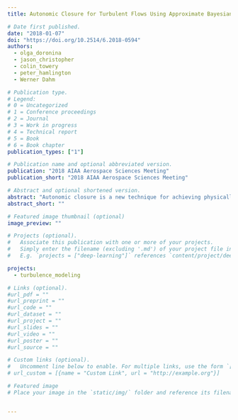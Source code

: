 ```yaml
---
title: Autonomic Closure for Turbulent Flows Using Approximate Bayesian Computation

# Date first published.
date: "2018-01-07"
doi: "https://doi.org/10.2514/6.2018-0594"
authors:
  - olga_doronina
  - jason_christopher
  - colin_towery
  - peter_hamlington
  - Werner Dahm

# Publication type.
# Legend:
# 0 = Uncategorized
# 1 = Conference proceedings
# 2 = Journal
# 3 = Work in progress
# 4 = Technical report
# 5 = Book
# 6 = Book chapter
publication_types: ["1"]

# Publication name and optional abbreviated version.
publication: "2018 AIAA Aerospace Sciences Meeting"
publication_short: "2018 AIAA Aerospace Sciences Meeting"

# Abstract and optional shortened version.
abstract: "Autonomic closure is a new technique for achieving physically accurate adaptive closure of coarse-grained turbulent flow governing equations, such as those solved in large eddy simulations (LES). Although autonomic closure has been shown in recent a priori tests to more accurately represent unclosed terms than do dynamic versions of traditional LES models, the optimization step used in the approach introduces large matrices that must be inverted, resulting in high memory usage. In order to reduce memory requirements, here we propose the use of approximate Bayesian computation (ABC) in place of the optimization step, thereby yielding an autonomic closure implementation that trades memory-intensive for processor-intensive computations. These computations can be handled by co-processors such as general purpose graphical processing units that are becoming increasingly available on petascale supercomputers. In this paper, we outline the formulation of ABC-enabled autonomic closure and present initial results demonstrating the accuracy of the approach."
abstract_short: ""

# Featured image thumbnail (optional)
image_preview: ""

# Projects (optional).
#   Associate this publication with one or more of your projects.
#   Simply enter the filename (excluding '.md') of your project file in `content/project/`.
#   E.g. `projects = ["deep-learning"]` references `content/project/deep-learning.md`.

projects:
  - turbulence_modeling

# Links (optional).
#url_pdf = ""
#url_preprint = ""
#url_code = ""
#url_dataset = ""
#url_project = ""
#url_slides = ""
#url_video = ""
#url_poster = ""
#url_source = ""

# Custom links (optional).
#   Uncomment line below to enable. For multiple links, use the form `[{...}, {...}, {...}]`.
# url_custom = [{name = "Custom Link", url = "http://example.org"}]

# Featured image
# Place your image in the `static/img/` folder and reference its filename below, e.g. `image = "example.jpg"`.


---
```



